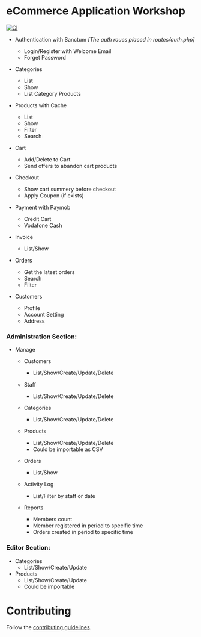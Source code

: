 # eCommerce Application Workshop

[![CI](https://github.com/mgamal92/ecommerce-workshop/actions/workflows/laravel.yml/badge.svg)](https://github.com/piscibus/php-hashtag/actions/workflows/ci.yml)

- Authentication with Sanctum _[The auth roues placed in routes/auth.php]_
  - Login/Register with Welcome Email
  - Forget Password
  
- Categories
  - List
  - Show
  - List Category Products

- Products with Cache
  - List
  - Show
  - Filter
  - Search
  
- Cart
  - Add/Delete to Cart
  - Send offers to abandon cart products

- Checkout
  - Show cart summery before checkout
  - Apply Coupon (if exists)

- Payment with Paymob 
    - Credit Cart
    - Vodafone Cash

- Invoice
  - List/Show 

- Orders
    - Get the latest orders
    - Search
    - Filter

- Customers
  - Profile
  - Account Setting
  - Address

### Administration Section: 

- Manage 
  - Customers
    - List/Show/Create/Update/Delete
  
  - Staff
    - List/Show/Create/Update/Delete
  
  - Categories
    - List/Show/Create/Update/Delete
  
  - Products
    - List/Show/Create/Update/Delete
    - Could be importable as CSV
  
  - Orders
      - List/Show
  
  - Activity Log
    - List/Filter by staff or date
  
  - Reports
    - Members count
    - Member registered in period to specific time
    - Orders created in period to specific time
  
### Editor Section: 
  
- Categories
  - List/Show/Create/Update
- Products
  - List/Show/Create/Update
  - Could be importable

# Contributing

Follow the [contributing guidelines](CONTRIBUTING.md).
